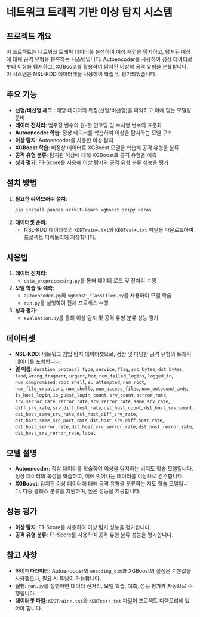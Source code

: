 # 네트워크 트래픽 기반 이상 탐지 시스템

## 프로젝트 개요
이 프로젝트는 네트워크 트래픽 데이터를 분석하여 이상 패턴을 탐지하고, 탐지된 이상에 대해 공격 유형을 분류하는 시스템입니다. Autoencoder를 사용하여 정상 데이터로부터 이상을 탐지하고, XGBoost를 활용하여 탐지된 이상의 공격 유형을 분류합니다. 이 시스템은 NSL-KDD 데이터셋을 사용하여 학습 및 평가되었습니다.

## 주요 기능
- **선형/비선형 체크** : 해당 데이터의 특징(선형/비선형)을 파악하고 이에 맞는 모델링 준비
- **데이터 전처리**: 범주형 변수의 원-핫 인코딩 및 수치형 변수의 표준화
- **Autoencoder 학습**: 정상 데이터를 학습하여 이상을 탐지하는 모델 구축
- **이상 탐지**: Autoencoder를 사용한 이상 탐지
- **XGBoost 학습**: 비정상 데이터로 XGBoost 모델을 학습해 공격 유형을 분류
- **공격 유형 분류**: 탐지된 이상에 대해 XGBoost로 공격 유형을 예측
- **성과 평가**: F1-Score를 사용해 이상 탐지와 공격 유형 분류 성능을 평가

## 설치 방법
1. **필요한 라이브러리 설치**:
   ```bash
   pip install pandas scikit-learn xgboost scipy keras
   ```
2. **데이터셋 준비**:
   - NSL-KDD 데이터셋의 `KDDTrain+.txt`와 `KDDTest+.txt` 파일을 다운로드하여 프로젝트 디렉토리에 저장합니다.

## 사용법
1. **데이터 전처리**:
   - `data_preprocessing.py`를 통해 데이터 로드 및 전처리 수행
2. **모델 학습 및 예측**:
   - `autoencoder.py`와 `xgboost_classifier.py`를 사용하여 모델 학습
   - `run.py`를 실행하여 전체 프로세스 수행
3. **성과 평가**:
   - `evaluation.py`를 통해 이상 탐지 및 공격 유형 분류 성능 평가

## 데이터셋
- **NSL-KDD**: 네트워크 침입 탐지 데이터셋으로, 정상 및 다양한 공격 유형의 트래픽 데이터를 포함합니다.
- **열 이름**: `duration`, `protocol_type`, `service`, `flag`, `src_bytes`, `dst_bytes`, `land`, `wrong_fragment`, `urgent`, `hot`, `num_failed_logins`, `logged_in`, `num_compromised`, `root_shell`, `su_attempted`, `num_root`, `num_file_creations`, `num_shells`, `num_access_files`, `num_outbound_cmds`, `is_host_login`, `is_guest_login`, `count`, `srv_count`, `serror_rate`, `srv_serror_rate`, `rerror_rate`, `srv_rerror_rate`, `same_srv_rate`, `diff_srv_rate`, `srv_diff_host_rate`, `dst_host_count`, `dst_host_srv_count`, `dst_host_same_srv_rate`, `dst_host_diff_srv_rate`, `dst_host_same_src_port_rate`, `dst_host_srv_diff_host_rate`, `dst_host_serror_rate`, `dst_host_srv_serror_rate`, `dst_host_rerror_rate`, `dst_host_srv_rerror_rate`, `label`

## 모델 설명
- **Autoencoder**: 정상 데이터를 학습하여 이상을 탐지하는 비지도 학습 모델입니다. 정상 데이터의 특성을 학습하고, 이에 벗어나는 데이터를 이상으로 간주합니다.
- **XGBoost**: 탐지된 이상 데이터에 대해 공격 유형을 분류하는 지도 학습 모델입니다. 다중 클래스 분류를 지원하며, 높은 성능을 제공합니다.

## 성능 평가
- **이상 탐지**: F1-Score를 사용하여 이상 탐지 성능을 평가합니다.
- **공격 유형 분류**: F1-Score를 사용하여 공격 유형 분류 성능을 평가합니다.

## 참고 사항
- **하이퍼파라미터**: Autoencoder의 `encoding_dim`과 XGBoost의 설정은 기본값을 사용했으나, 필요 시 튜닝이 가능합니다.
- **실행**: `run.py`를 실행하면 데이터 전처리, 모델 학습, 예측, 성능 평가가 자동으로 수행됩니다.
- **데이터셋 파일**: `KDDTrain+.txt`와 `KDDTest+.txt` 파일이 프로젝트 디렉토리에 있어야 합니다.